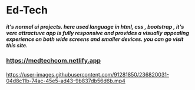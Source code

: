 # Ed-Tech 

##### it's normal ui projects. here used language in html, css , bootstrap , it's vere attractuve app is fully responsive and provides a visually appealing experience on both wide screens and smaller devices. you can go visit this site.

### https://medtechcom.netlify.app

#### 


https://user-images.githubusercontent.com/91281850/236820031-04d8c11b-74ac-45e5-ad43-9b837db56d6b.mp4


